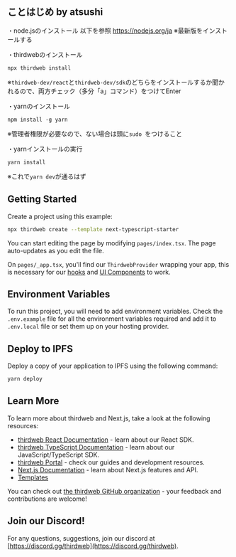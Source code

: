 ## ことはじめ by atsushi
・node.jsのインストール
以下を参照
https://nodejs.org/ja
※最新版をインストールする

・thirdwebのインストール
```
npx thirdweb install
```
※`thirdweb-dev/react`と`thirdweb-dev/sdk`のどちらをインストールするか聞かれるので、両方チェック（多分「a」コマンド）をつけてEnter

・yarnのインストール
```
npm install -g yarn
```
※管理者権限が必要なので、ない場合は頭に`sudo `をつけること

・yarnインストールの実行
```
yarn install
```
※これで`yarn dev`が通るはず

## Getting Started

Create a project using this example:

```bash
npx thirdweb create --template next-typescript-starter
```

You can start editing the page by modifying `pages/index.tsx`. The page auto-updates as you edit the file.

On `pages/_app.tsx`, you'll find our `ThirdwebProvider` wrapping your app, this is necessary for our [hooks](https://portal.thirdweb.com/react) and
[UI Components](https://portal.thirdweb.com/ui-components) to work.

## Environment Variables

To run this project, you will need to add environment variables. Check the `.env.example` file for all the environment variables required and add it to `.env.local` file or set them up on your hosting provider.

## Deploy to IPFS

Deploy a copy of your application to IPFS using the following command:

```bash
yarn deploy
```

## Learn More

To learn more about thirdweb and Next.js, take a look at the following resources:

- [thirdweb React Documentation](https://docs.thirdweb.com/react) - learn about our React SDK.
- [thirdweb TypeScript Documentation](https://docs.thirdweb.com/typescript) - learn about our JavaScript/TypeScript SDK.
- [thirdweb Portal](https://docs.thirdweb.com) - check our guides and development resources.
- [Next.js Documentation](https://nextjs.org/docs) - learn about Next.js features and API.
- [Templates](https://thirdweb.com/templates)

You can check out [the thirdweb GitHub organization](https://github.com/thirdweb-dev) - your feedback and contributions are welcome!

## Join our Discord!

For any questions, suggestions, join our discord at [https://discord.gg/thirdweb](https://discord.gg/thirdweb).
